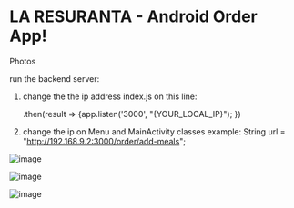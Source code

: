 # LA RESURANTA - Android Order App!

Photos
  
run the backend server:
  
  1. change the the ip address index.js on this line:
  
        .then(result => {app.listen('3000', "{YOUR_LOCAL_IP}"); })
  
  2. change the ip on Menu and MainActivity classes 
 example:  String url = "http://192.168.9.2:3000/order/add-meals";
 
 
 
  
  
![image](https://user-images.githubusercontent.com/48179479/157681228-8df15ff8-6c94-467e-a423-a18c867ee064.png)



![image](https://user-images.githubusercontent.com/48179479/157681270-8c2b1c21-992b-42ce-bb15-14914db4bf8b.png)
  
  
  
![image](https://user-images.githubusercontent.com/48179479/157681596-f23a68db-710e-4f12-adec-bc79fbc6b38f.png)

